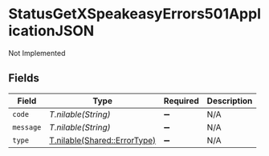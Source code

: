 # StatusGetXSpeakeasyErrors501ApplicationJSON

Not Implemented


## Fields

| Field                                                            | Type                                                             | Required                                                         | Description                                                      |
| ---------------------------------------------------------------- | ---------------------------------------------------------------- | ---------------------------------------------------------------- | ---------------------------------------------------------------- |
| `code`                                                           | *T.nilable(String)*                                              | :heavy_minus_sign:                                               | N/A                                                              |
| `message`                                                        | *T.nilable(String)*                                              | :heavy_minus_sign:                                               | N/A                                                              |
| `type`                                                           | [T.nilable(Shared::ErrorType)](../../models/shared/errortype.md) | :heavy_minus_sign:                                               | N/A                                                              |